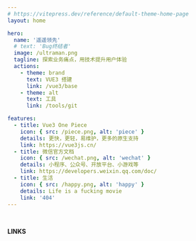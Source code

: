 ```yaml
---
# https://vitepress.dev/reference/default-theme-home-page
layout: home

hero:
  name: '遥遥领先'
  # text: 'Bug终结者'
  image: /ultraman.png
  tagline: 探索业务痛点，用技术提升用户体验
  actions:
    - theme: brand
      text: VUE3 搭建
      link: /vue3/base
    - theme: alt
      text: 工具
      link: /tools/git

features:
  - title: Vue3 One Piece
    icon: { src: /piece.png, alt: 'piece' }
    details: 更快，更轻，易维护，更多的原生支持
    link: https://vue3js.cn/
  - title: 微信官方文档
    icon: { src: /wechat.png, alt: 'wechat' }
    details: 小程序、公众号、开放平台、小游戏等
    link: https://developers.weixin.qq.com/doc/
  - title: 生活
    icon: { src: /happy.png, alt: 'happy' }
    details: Life is a fucking movie
    link: '404'
---
```


<br>

**LINKS**

<br>

<script setup lang="ts">
import Icons from './components/Icons.vue'
</script>

<Icons />

<!-- 带图标的链接 -->
<!-- [![xx](icons/unocss.svg)](https://unocss.dev) -->
